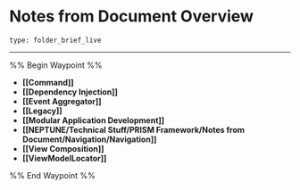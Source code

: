 # Notes from Document Overview
 
```ccard
type: folder_brief_live
```
 
--- 

%% Begin Waypoint %%
- **[[Command]]**
- **[[Dependency Injection]]**
- **[[Event Aggregator]]**
- **[[Legacy]]**
- **[[Modular Application Development]]**
- **[[NEPTUNE/Technical Stuff/PRISM Framework/Notes from Document/Navigation/Navigation]]**
- **[[View Composition]]**
- **[[ViewModelLocator]]**

%% End Waypoint %%